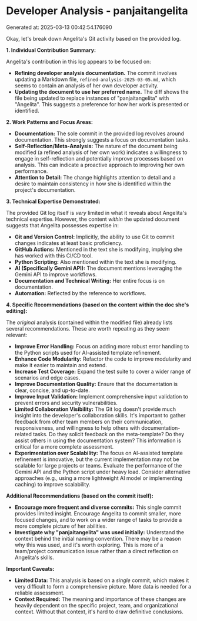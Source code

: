 # Developer Analysis - panjaitangelita
Generated at: 2025-03-13 00:42:54.176090

Okay, let's break down Angelita's Git activity based on the provided log.

**1. Individual Contribution Summary:**

Angelita's contribution in this log appears to be focused on:

*   **Refining developer analysis documentation.** The commit involves updating a Markdown file, `refined-analysis-2025-03-05.md`, which seems to contain an analysis of her own developer activity.
*   **Updating the document to use her preferred name.** The diff shows the file being updated to replace instances of "panjaitangelita" with "Angelita".  This suggests a preference for how her work is presented or identified.

**2. Work Patterns and Focus Areas:**

*   **Documentation:**  The sole commit in the provided log revolves around documentation. This strongly suggests a focus on documentation tasks.
*   **Self-Reflection/Meta-Analysis:**  The nature of the document being modified (a refined analysis of her own work) indicates a willingness to engage in self-reflection and potentially improve processes based on analysis.  This can indicate a proactive approach to improving her own performance.
*   **Attention to Detail:** The change highlights attention to detail and a desire to maintain consistency in how she is identified within the project's documentation.

**3. Technical Expertise Demonstrated:**

The provided Git log itself is *very* limited in what it reveals about Angelita's technical expertise.  However, the content *within* the updated document suggests that Angelita possesses expertise in:

*   **Git and Version Control:**  Implicitly, the ability to use Git to commit changes indicates at least basic proficiency.
*   **GitHub Actions:** Mentioned in the text she is modifying, implying she has worked with this CI/CD tool.
*   **Python Scripting:**  Also mentioned within the text she is modifying.
*   **AI (Specifically Gemini API):**  The document mentions leveraging the Gemini API to improve workflows.
*   **Documentation and Technical Writing:** Her entire focus is on documentation.
*   **Automation:** Reflected by the reference to workflows.

**4. Specific Recommendations (based on the content within the doc she's editing):**

The *original* analysis (contained within the modified file) already lists several recommendations. These are worth repeating as they seem relevant:

*   **Improve Error Handling:**  Focus on adding more robust error handling to the Python scripts used for AI-assisted template refinement.
*   **Enhance Code Modularity:**  Refactor the code to improve modularity and make it easier to maintain and extend.
*   **Increase Test Coverage:**  Expand the test suite to cover a wider range of scenarios and edge cases.
*   **Improve Documentation Quality:**  Ensure that the documentation is clear, concise, and up-to-date.
*   **Improve Input Validation:**  Implement comprehensive input validation to prevent errors and security vulnerabilities.
*   **Limited Collaboration Visibility:** The Git log doesn't provide much insight into the developer's collaboration skills. It's important to gather feedback from other team members on their communication, responsiveness, and willingness to help others with documentation-related tasks. Do they solicit feedback on the meta-template? Do they assist others in using the documentation system? This information is critical for a more complete assessment.
*   **Experimentation over Scalability:** The focus on AI-assisted template refinement is innovative, but the current implementation may not be scalable for large projects or teams. Evaluate the performance of the Gemini API and the Python script under heavy load. Consider alternative approaches (e.g., using a more lightweight AI model or implementing caching) to improve scalability.

**Additional Recommendations (based on the commit itself):**

*   **Encourage more frequent and diverse commits:** This single commit provides limited insight.  Encourage Angelita to commit smaller, more focused changes, and to work on a wider range of tasks to provide a more complete picture of her abilities.
*   **Investigate why "panjaitangelita" was used initially:** Understand the context behind the initial naming convention.  There may be a reason why this was used, and it's worth exploring. This is more of a team/project communication issue rather than a direct reflection on Angelita's skills.

**Important Caveats:**

*   **Limited Data:** This analysis is based on a *single* commit, which makes it very difficult to form a comprehensive picture.  More data is needed for a reliable assessment.
*   **Context Required:**  The meaning and importance of these changes are heavily dependent on the specific project, team, and organizational context.  Without that context, it's hard to draw definitive conclusions.
